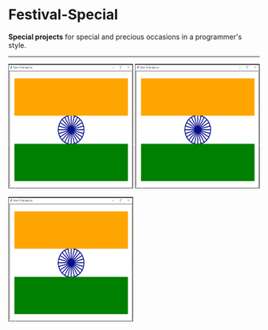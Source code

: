 # Festival-Special
__Special projects__ for special and precious occasions in a programmer's style.
<hr>
<div>
<img src="independence project.png" alt="independence" width="250" height="250">  <img src="independence project.png" alt="independence" width="250" height="250"></img>

<img src="independence project.png" alt="independence" width="250" height="250"></img>
</div>


  
